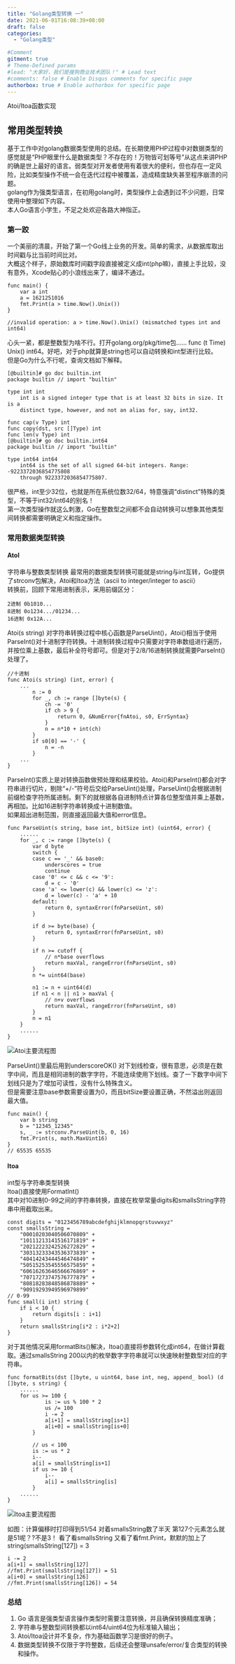 ```yaml
---
title: "Golang类型转换 一"
date: 2021-06-01T16:08:39+08:00
draft: false
categories:
  - "Golang类型"

#Comment
gitment: true
# Theme-Defined params
#lead: "大家好，我们是搜狗商业技术团队！" # Lead text
#comments: false # Enable Disqus comments for specific page
authorbox: true # Enable authorbox for specific page
---
```

Atoi/Itoa函数实现
<!--more-->
## 常用类型转换

基于工作中对golang数据类型使用的总结。在长期使用PHP过程中对数据类型的感觉就是“PHP眼里什么是数据类型？不存在的！万物皆可划等号”从这点来讲PHP的确是世上最好的语言。弱类型对开发者使用有着很大的便利，但也存在一定风险，比如类型操作不统一会在迭代过程中被覆盖，造成精度缺失甚至程序崩溃的问题。  
golang作为强类型语言，在初用golang时，类型操作上会遇到过不少问题，日常使用中整理如下内容。  
本人Go语言小学生，不足之处欢迎各路大神指正。


### 第一跤  
一个美丽的清晨，开始了第一个Go线上业务的开发。简单的需求，从数据库取出时间戳与比当前时间比对。  
大概这个样子，原始数库时间戳字段直接被定义成int(php嘛)，直接上手比较，没有意外，Xcode贴心的小浪线出来了，编译不通过。
````
func main() {
	var a int
	a = 1621251016
	fmt.Print(a > time.Now().Unix())
}

//invalid operation: a > time.Now().Unix() (mismatched types int and int64)
````
心头一紧，都是整数型为啥不行。打开golang.org/pkg/time包……  func (t Time) Unix() int64。好吧，对于php就算是string也可以自动转换和int型进行比较。  
但是Go为什么不行呢，查询文档如下解释。
````
[@builtin]# go doc builtin.int
package builtin // import "builtin"

type int int
    int is a signed integer type that is at least 32 bits in size. It is a
    distinct type, however, and not an alias for, say, int32.

func cap(v Type) int
func copy(dst, src []Type) int
func len(v Type) int
[@builtin]# go doc builtin.int64
package builtin // import "builtin"

type int64 int64
    int64 is the set of all signed 64-bit integers. Range: -9223372036854775808
    through 9223372036854775807.
````
很严格，int至少32位，也就是所在系统位数32/64，特意强调“distinct”特殊的类型，不等于int32/int64的别名！  
第一次类型操作就这么刺激，Go在整数型之间都不会自动转换可以想象其他类型间转换都需要明确定义和指定操作。


### 常用数据类型转换
#### AtoI 
字符串与整数类型转换
最常用的数据类型转换可能就是string与int互转，Go提供了strconv包解决，Atoi和Itoa方法（ascii to integer/integer to ascii）  
转换前，回顾下常用进制表示，采用前缀区分：
````
2进制 0b1010...  
8进制 0o1234.../01234...  
16进制 0x12A...  
````
Atoi(s string) 对字符串转换过程中核心函数是ParseUint()，Atoi()相当于使用ParseInt()对十进制字符转换。十进制转换过程中只需要对字符串数组进行遍历，并按位乘上基数，最后补全符号即可。但是对于2/8/16进制转换就需要ParseInt()处理了。

````
//十进制
func Atoi(s string) (int, error) {
    ...
        n := 0
		for _, ch := range []byte(s) {
			ch -= '0'
			if ch > 9 {
				return 0, &NumError{fnAtoi, s0, ErrSyntax}
			}
			n = n*10 + int(ch)
		}
		if s0[0] == '-' {
			n = -n
		}
    ...
}
````
ParseInt()实质上是对转换函数做预处理和结果校验。Atoi()和ParseInt()都会对字符串进行切片，剔除“+/-”符号后交给ParseUint()处理，ParseUint()会根据进制前缀检查字符所属进制。剩下的就根据各自进制特点计算各位整型值并乘上基数，再相加。比如16进制字符串转换成十进制数值。  
如果超出进制范围，则直接返回最大值和error信息。    

````
func ParseUint(s string, base int, bitSize int) (uint64, error) {
    ......
    for _, c := range []byte(s) {
		var d byte
		switch {
		case c == '_' && base0:
			underscores = true
			continue
		case '0' <= c && c <= '9':
			d = c - '0'
		case 'a' <= lower(c) && lower(c) <= 'z':
			d = lower(c) - 'a' + 10
		default:
			return 0, syntaxError(fnParseUint, s0)
		}

		if d >= byte(base) {
			return 0, syntaxError(fnParseUint, s0)
		}

		if n >= cutoff {
			// n*base overflows
			return maxVal, rangeError(fnParseUint, s0)
		}
		n *= uint64(base)

		n1 := n + uint64(d)
		if n1 < n || n1 > maxVal {
			// n+v overflows
			return maxVal, rangeError(fnParseUint, s0)
		}
		n = n1
	}
    ......
}
````

![Atoi主要流程图](/img/strconv1/atoib.png)
  
ParseUint()里最后用到underscoreOK() 对下划线检查，很有意思，必须是在数字中间，而且是相同进制的数字字符，不能连续使用下划线。查了一下数字中间下划线只是为了增加可读性，没有什么特殊含义。  
但是需要注意base参数需要设置为0，而且bitSize要设置正确，不然溢出则返回最大值。 
````
func main() {
	var b string
	b = "12345_12345"
	s, _ := strconv.ParseUint(b, 0, 16)
	fmt.Print(s, math.MaxUint16)
}
// 65535 65535
````

#### Itoa
int型与字符串类型转换  
Itoa()直接使用FormatInt()  
其中对10进制0-99之间的字符串转换，直接在枚举常量digits和smallsString字符串中用截取出来。

````
const digits = "0123456789abcdefghijklmnopqrstuvwxyz"
const smallsString = 
    "00010203040506070809" +
	"10111213141516171819" +
	"20212223242526272829" +
	"30313233343536373839" +
	"40414243444546474849" +
	"50515253545556575859" +
	"60616263646566676869" +
	"70717273747576777879" +
	"80818283848586878889" +
	"90919293949596979899"
// 0-99
func small(i int) string {
	if i < 10 {
		return digits[i : i+1]
	}
	return smallsString[i*2 : i*2+2]
}

````
对于其他情况采用formatBits()解决，Itoa()直接将参数转化成int64，在做计算截取。通过smallsString 200以内的枚举数字字符串就可以快速映射整数型对应的字符串。  

````
func formatBits(dst []byte, u uint64, base int, neg, append_ bool) (d []byte, s string) {
    ......
    for us >= 100 {
			is := us % 100 * 2
			us /= 100
			i -= 2
			a[i+1] = smallsString[is+1]
			a[i+0] = smallsString[is+0]
		}

		// us < 100
		is := us * 2
		i--
		a[i] = smallsString[is+1]
		if us >= 10 {
			i--
			a[i] = smallsString[is]
		}
    ......
}
````

![Itoa主要流程图](/img/strconv1/Iotab.png)

如图：计算偏移时打印得到51/54 对着smallsString数了半天 第127个元素怎么就是51呢？?不是3！ 看了看smallsString 又看了看fmt.Print，默默的加上了string(smallsString[127]) = 3   
````
i -= 2
a[i+1] = smallsString[127] 
//fmt.Print(smallsString[127]) = 51 
a[i+0] = smallsString[126] 
//fmt.Print(smallsString[126]) = 54
````

### 总结
1. Go 语言是强类型语言操作类型时需要注意转换，并且确保转换精度准确；
2. 字符串与整数型间转换都以int64/uint64位为标准输入输出；
3. Atoi/Itoa设计并不复杂，作为基础函数学习是很好的例子。
4. 数据类型转换不仅限于字符整数，后续还会整理unsafe/error/复合类型的转换和操作。

